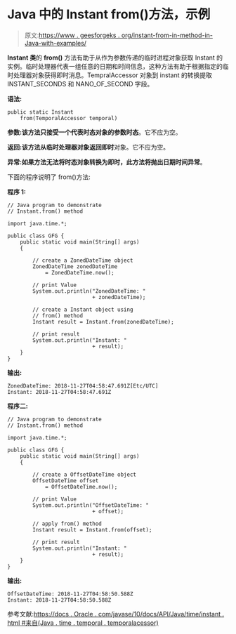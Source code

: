 # Java 中的 Instant from()方法，示例

> 原文:[https://www . geesforgeks . org/instant-from-in-method-in-Java-with-examples/](https://www.geeksforgeeks.org/instant-from-method-in-java-with-examples/)

**Instant 类**的 **from()** 方法有助于从作为参数传递的临时进程对象获取 Instant 的实例。临时处理器代表一组任意的日期和时间信息，这种方法有助于根据指定的临时处理器对象获得即时消息。TempralAccessor 对象到 instant 的转换提取 INSTANT_SECONDS 和 NANO_OF_SECOND 字段。

**语法:**

```
public static Instant
    from(TemporalAccessor temporal)

```

**参数:**该方法只接受一个代表时态对象的参数**时态**。它不应为空。

**返回:**该方法从临时处理器对象返回**即时**对象。它不应为空。

**异常:**如果方法无法将时态对象转换为即时，此方法将抛出**日期时间异常**。

下面的程序说明了 from()方法:

**程序 1:**

```
// Java program to demonstrate
// Instant.from() method

import java.time.*;

public class GFG {
    public static void main(String[] args)
    {

        // create a ZonedDateTime object
        ZonedDateTime zonedDateTime
            = ZonedDateTime.now();

        // print Value
        System.out.println("ZonedDateTime: "
                           + zonedDateTime);

        // create a Instant object using
        // from() method
        Instant result = Instant.from(zonedDateTime);

        // print result
        System.out.println("Instant: "
                           + result);
    }
}
```

**输出:**

```
ZonedDateTime: 2018-11-27T04:58:47.691Z[Etc/UTC]
Instant: 2018-11-27T04:58:47.691Z

```

**程序二:**

```
// Java program to demonstrate
// Instant.from() method

import java.time.*;

public class GFG {
    public static void main(String[] args)
    {

        // create a OffsetDateTime object
        OffsetDateTime offset
            = OffsetDateTime.now();

        // print Value
        System.out.println("OffsetDateTime: "
                           + offset);

        // apply from() method
        Instant result = Instant.from(offset);

        // print result
        System.out.println("Instant: "
                           + result);
    }
}
```

**输出:**

```
OffsetDateTime: 2018-11-27T04:58:50.588Z
Instant: 2018-11-27T04:58:50.588Z

```

参考文献:[https://docs . Oracle . com/javase/10/docs/API/Java/time/instant . html #来自(Java . time . temporal . temporalacessor)](https://docs.oracle.com/javase/10/docs/api/java/time/Instant.html#from(java.time.temporal.TemporalAccessor))